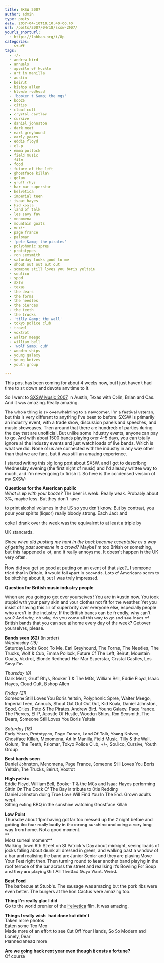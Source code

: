 ```yaml
---
title: SXSW 2007
author: admin
type: posts
date: 2007-04-18T18:10:48+00:00
url: /posts/2007/04/18/sxsw-2007/
yourls_shorturl:
  - https://lobban.org/i/8p
categories:
  - Stuff
tags:
  - +/-
  - andrew bird
  - annuals
  - apostle of hustle
  - art in manilla
  - austin
  - beirut
  - bishop allen
  - blonde redhead
  - 'booker t &amp; the mgs'
  - booze
  - cities
  - cloud cult
  - crystal castles
  - cursive
  - daniel johnston
  - dark meat
  - earl greyhound
  - early years
  - eddie floyd
  - el-p
  - emma pollock
  - field music
  - film
  - food
  - future of the left
  - ghostface killah
  - golum
  - gruff rhys
  - har mar superstar
  - helvetica
  - imperial teen
  - isaac hayes
  - kid koala
  - land of talk
  - les savy fav
  - menomena
  - mountain goats
  - music
  - page france
  - palomar
  - 'pete &amp; the pirates'
  - polyphonic spree
  - prototypes
  - ron sexsmith
  - saturday looks good to me
  - shout out out out out
  - someone still loves you boris yeltsin
  - soulico
  - spod
  - sxsw
  - texas
  - the dears
  - the forms
  - the needles
  - the pierces
  - the teeth
  - the trucks
  - 'tilly &amp; the wall'
  - tokyo police club
  - travel
  - voxtrot
  - walter meego
  - william bell
  - 'wolf &amp; cub'
  - wooden ships
  - young galaxy
  - young knives
  - youth group

---
```

This post has been coming for about 4 weeks now, but I just haven't had time to sit down and devote any time to it.

So I went to [SXSW Music 2007][1], in Austin, Texas with Colin, Brian and Cas. And it was amazing. Really amazing.

The whole thing is so overwhelming to a newcomer. I'm a festival veteran, but this is very different to anything I've been to before. SXSW is primarily an industry event, with a trade show, discussion panels and speeches, and music showcases. Then around that there are hundreds of parties during the day that are unofficial. But unlike some industry events, anyone can pay to go. And with about 1500 bands playing over 4-5 days, you can totally ignore all the industry events and just watch loads of live bands. Which is what we did. None of us are connected with the industry in any way other than that we are fans, but it was still an amazing experience.

I started writing this big long post about SXSW, and I got to describing Wednesday evening (the first night of music) and I'd already written way to much, and I'm never going to finish it. So here is the condensed version of my SXSW:

**Questions for the American public**  
_What is up with your booze?_ The beer is weak. Really weak. Probably about 3%, maybe less. But they don't have
  
to print alcohol volumes in the US so you don't know. But by contrast, you pour your spirits (liquor) really bloody strong. Each Jack and
  
coke I drank over the week was the equivalent to at least a triple by
  
UK standards.

_Since when did pushing me hard in the back become acceptable as a way of getting past someone in a crowd?_ Maybe I'm too British or something, but this happened a lot, and it really annoys me. It doesn't happen in the UK very often.  
_  
How did you get so good at putting on an event of that size?_ I someone tried that in Britain, it would fall apart in seconds. Lots of Americans seem to be bitching about it, but I was truly impressed. 

**Question for British music industry people**

When are you going to get over yourselves? You are in Austin now. You look stupid with your pasty skin and your clothes not fit for the weather. Yet you insist of having this air of superiority over everyone else, especially people who aren't in the industry. If the British bands can be friendly, why can't you? And why, oh why, do you come all this way to go and see loads of British bands that you can see at home every day of the week? Get over yourselves, please.

**Bands seen (62)** (in order)  
_Wednesday (15)_  
Saturday Looks Good To Me, Earl Greyhound, The Forms, The Needles, The Trucks, Wolf & Cub, Emma Pollock, Future Of The Left, Beirut, Mountain Goats, Voxtrot, Blonde Redhead, Har Mar Superstar, Crystal Castles, Les Savy Fav

_Thursday (8)_  
Dark Meat, Gruff Rhys, Booker T & The MGs, William Bell, Eddie Floyd, Isaac Hayes, Cloud Cult, Bishop Allen

_Friday (21)_  
Someone Still Loves You Boris Yeltsin, Polyphonic Spree, Walter Meego, Imperial Teen, Annuals, Shout Out Out Out Out, Kid Koala, Daniel Johnston, Spod, Cities, Pete & The Pirates, Andrew Bird, Young Galaxy, Page France, The Pierces, El-P, Apostle Of Hustle, Wooden Ships, Ron Sexsmith, The Dears, Someone Still Loves You Boris Yeltsin

_Saturday (18)_  
Early Years, Prototypes, Page France, Land Of Talk, Young Knives, Ghostface Killah, Menomena, Art In Manilla, Field Music, Tilly & the Wall, Golum, The Teeth, Palomar, Tokyo Police Club, +/-, Soulico, Cursive, Youth Group

**Best bands seen**  
Daniel Johnston, Menomena, Page France, Someone Still Loves You Boris Yeltsin, The Trucks, Beirut, Voxtrot 

**High points**  
Eddie Floyd, William Bell, Booker T & the MGs and Isaac Hayes performing Sittin On The Dock Of The Bay in tribute to Otis Redding  
Daniel Johnston doing True Love Will Find You In The End. Grown adults wept.  
Sitting eating BBQ in the sunshine watching Ghostface Killah

**Low Point**  
Thursday about 1pm having got far too messed up the 2 night before and getting the fear really badly in the strong sunshine and being a very long way from home. Not a good moment.  
**  
Most surreal moment**  
Walking down 6th Street on St Patrick's Day about midnight, seeing loads of jocks falling about drunk all dressed in green, and walking past a window of a bar and realising the band are Junior Senior and they are playing Move Your Feet right then. Then turning round to hear another band playing in the roof terrace of the bar across the street and realising it's Bowling For Soup and they are playing Girl All The Bad Guys Want. Weird.

**Best Food**  
The barbecue at Stubb's. The sausage was amazing but the pork ribs were even better. The burgers at the Iron Cactus were amazing too.

**Thing I'm really glad I did**  
Go to the world premier of the [Helvetica][2] film. It was amazing.

**Things I really wish I had done but didn't**  
Taken more photos  
Eaten some Tex Mex  
Made more of an effort to see Cut Off Your Hands, So So Modern and Lonely, Dear  
Planned ahead more

**Are we going back next year even though it costs a fortune?**  
Of course

 [1]: http://2007.sxsw.com/music/
 [2]: http://www.helveticafilm.com/